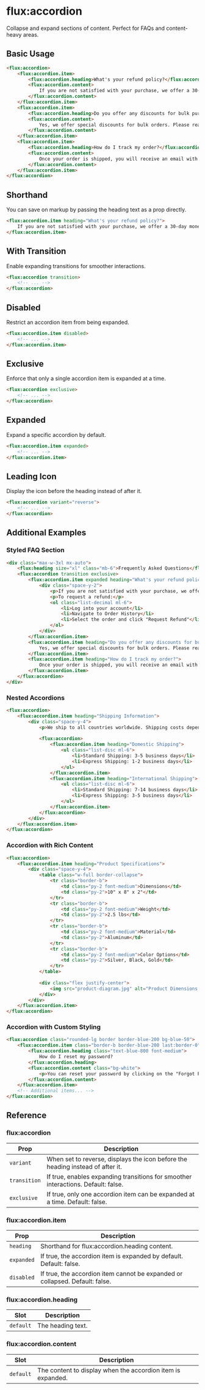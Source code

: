 # flux:accordion

Collapse and expand sections of content. Perfect for FAQs and content-heavy areas.

## Basic Usage

```html
<flux:accordion>
    <flux:accordion.item>
        <flux:accordion.heading>What's your refund policy?</flux:accordion.heading>
        <flux:accordion.content>
            If you are not satisfied with your purchase, we offer a 30-day money-back guarantee. Please contact our support team for assistance.
        </flux:accordion.content>
    </flux:accordion.item>
    <flux:accordion.item>
        <flux:accordion.heading>Do you offer any discounts for bulk purchases?</flux:accordion.heading>
        <flux:accordion.content>
            Yes, we offer special discounts for bulk orders. Please reach out to our sales team with your requirements.
        </flux:accordion.content>
    </flux:accordion.item>
    <flux:accordion.item>
        <flux:accordion.heading>How do I track my order?</flux:accordion.heading>
        <flux:accordion.content>
            Once your order is shipped, you will receive an email with a tracking number. Use this number to track your order on our website.
        </flux:accordion.content>
    </flux:accordion.item>
</flux:accordion>
```

## Shorthand

You can save on markup by passing the heading text as a prop directly.

```html
<flux:accordion.item heading="What's your refund policy?">
    If you are not satisfied with your purchase, we offer a 30-day money-back guarantee. Please contact our support team for assistance.
</flux:accordion.item>
```

## With Transition

Enable expanding transitions for smoother interactions.

```html
<flux:accordion transition>
    <!-- ... -->
</flux:accordion>
```

## Disabled

Restrict an accordion item from being expanded.

```html
<flux:accordion.item disabled>
    <!-- ... -->
</flux:accordion.item>
```

## Exclusive

Enforce that only a single accordion item is expanded at a time.

```html
<flux:accordion exclusive>
    <!-- ... -->
</flux:accordion>
```

## Expanded

Expand a specific accordion by default.

```html
<flux:accordion.item expanded>
    <!-- ... -->
</flux:accordion.item>
```

## Leading Icon

Display the icon before the heading instead of after it.

```html
<flux:accordion variant="reverse">
    <!-- ... -->
</flux:accordion>
```

## Additional Examples

### Styled FAQ Section

```html
<div class="max-w-3xl mx-auto">
    <flux:heading size="xl" class="mb-6">Frequently Asked Questions</flux:heading>
    <flux:accordion transition exclusive>
        <flux:accordion.item expanded heading="What's your refund policy?">
            <div class="space-y-2">
                <p>If you are not satisfied with your purchase, we offer a 30-day money-back guarantee.</p>
                <p>To request a refund:</p>
                <ol class="list-decimal ml-6">
                    <li>Log into your account</li>
                    <li>Navigate to Order History</li>
                    <li>Select the order and click "Request Refund"</li>
                </ol>
            </div>
        </flux:accordion.item>
        <flux:accordion.item heading="Do you offer any discounts for bulk purchases?">
            Yes, we offer special discounts for bulk orders. Please reach out to our sales team with your requirements.
        </flux:accordion.item>
        <flux:accordion.item heading="How do I track my order?">
            Once your order is shipped, you will receive an email with a tracking number. Use this number to track your order on our website.
        </flux:accordion.item>
    </flux:accordion>
</div>
```

### Nested Accordions

```html
<flux:accordion>
    <flux:accordion.item heading="Shipping Information">
        <div class="space-y-4">
            <p>We ship to all countries worldwide. Shipping costs depend on your location and the products ordered.</p>
            
            <flux:accordion>
                <flux:accordion.item heading="Domestic Shipping">
                    <ul class="list-disc ml-6">
                        <li>Standard Shipping: 3-5 business days</li>
                        <li>Express Shipping: 1-2 business days</li>
                    </ul>
                </flux:accordion.item>
                <flux:accordion.item heading="International Shipping">
                    <ul class="list-disc ml-6">
                        <li>Standard Shipping: 7-14 business days</li>
                        <li>Express Shipping: 3-5 business days</li>
                    </ul>
                </flux:accordion.item>
            </flux:accordion>
        </div>
    </flux:accordion.item>
</flux:accordion>
```

### Accordion with Rich Content

```html
<flux:accordion>
    <flux:accordion.item heading="Product Specifications">
        <div class="space-y-4">
            <table class="w-full border-collapse">
                <tr class="border-b">
                    <td class="py-2 font-medium">Dimensions</td>
                    <td class="py-2">10" x 8" x 2"</td>
                </tr>
                <tr class="border-b">
                    <td class="py-2 font-medium">Weight</td>
                    <td class="py-2">2.5 lbs</td>
                </tr>
                <tr class="border-b">
                    <td class="py-2 font-medium">Material</td>
                    <td class="py-2">Aluminum</td>
                </tr>
                <tr class="border-b">
                    <td class="py-2 font-medium">Color Options</td>
                    <td class="py-2">Silver, Black, Gold</td>
                </tr>
            </table>
            
            <div class="flex justify-center">
                <img src="product-diagram.jpg" alt="Product Dimensions Diagram" class="max-w-sm" />
            </div>
        </div>
    </flux:accordion.item>
</flux:accordion>
```

### Accordion with Custom Styling

```html
<flux:accordion class="rounded-lg border border-blue-200 bg-blue-50">
    <flux:accordion.item class="border-b border-blue-200 last:border-0">
        <flux:accordion.heading class="text-blue-800 font-medium">
            How do I reset my password?
        </flux:accordion.heading>
        <flux:accordion.content class="bg-white">
            <p>You can reset your password by clicking on the "Forgot Password" link on the login page.</p>
        </flux:accordion.content>
    </flux:accordion.item>
    <!-- Additional items... -->
</flux:accordion>
```

## Reference

### flux:accordion

| Prop | Description |
| --- | --- |
| `variant` | When set to reverse, displays the icon before the heading instead of after it. |
| `transition` | If true, enables expanding transitions for smoother interactions. Default: false. |
| `exclusive` | If true, only one accordion item can be expanded at a time. Default: false. |

### flux:accordion.item

| Prop | Description |
| --- | --- |
| `heading` | Shorthand for flux:accordion.heading content. |
| `expanded` | If true, the accordion item is expanded by default. Default: false. |
| `disabled` | If true, the accordion item cannot be expanded or collapsed. Default: false. |

### flux:accordion.heading

| Slot | Description |
| --- | --- |
| `default` | The heading text. |

### flux:accordion.content

| Slot | Description |
| --- | --- |
| `default` | The content to display when the accordion item is expanded. |
